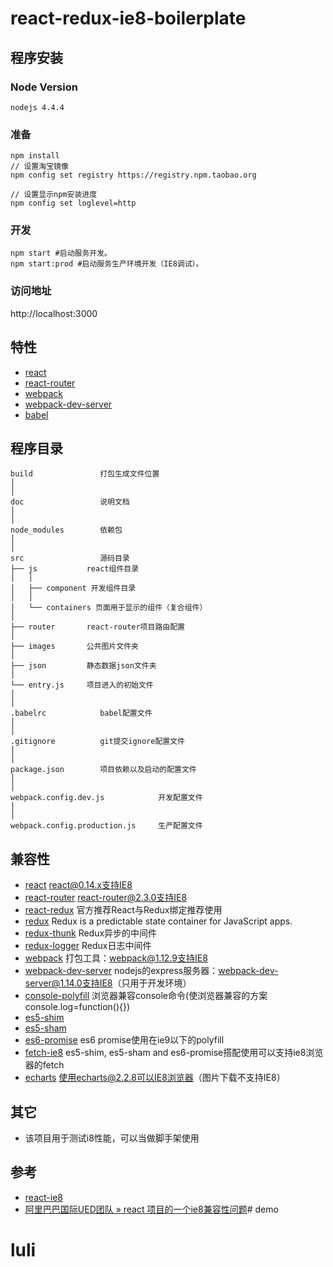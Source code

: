 # react-redux-ie8-boilerplate

## 程序安装
### Node Version
```
nodejs 4.4.4
```
### 准备
```
npm install
// 设置淘宝镜像
npm config set registry https://registry.npm.taobao.org

// 设置显示npm安装进度
npm config set loglevel=http
```
### 开发
```
npm start #启动服务开发。
npm start:prod #启动服务生产环境开发（IE8调试）。
```
### 访问地址
http://localhost:3000
## 特性
* [react](https://github.com/facebook/react)
* [react-router](https://github.com/rackt/react-router)
* [webpack](https://github.com/webpack/webpack)
* [webpack-dev-server](https://github.com/webpack/webpack-dev-server)
* [babel](https://github.com/babel/babel)
## 程序目录
```
build               打包生成文件位置
│
│      
doc                 说明文档
│       
│
node_modules        依赖包
│       
│
src                 源码目录
├── js           react组件目录
│   │
│   ├── component 开发组件目录
│   │
│   └── containers 页面用于显示的组件（复合组件）
│
├── router       react-router项目路由配置
│
├── images       公共图片文件夹
│
├── json         静态数据json文件夹
│
└── entry.js     项目进入的初始文件
│
│
.babelrc            babel配置文件
│
│
.gitignore          git提交ignore配置文件
│
│
package.json        项目依赖以及启动的配置文件
│
│
webpack.config.dev.js            开发配置文件
│
│
webpack.config.production.js     生产配置文件
```
## 兼容性

* [react](https://facebook.github.io/react/blog/2016/01/12/discontinuing-ie8-support.html) react@0.14.x支持IE8
* [react-router](https://github.com/ReactTraining/react-router) react-router@2.3.0支持IE8
* [react-redux](https://github.com/reactjs/react-redux) 官方推荐React与Redux绑定推荐使用
* [redux](https://github.com/reactjs/redux) Redux is a predictable state container for JavaScript apps.
* [redux-thunk](https://github.com/reactjs/redux) Redux异步的中间件
* [redux-logger](https://github.com/reactjs/redux) Redux日志中间件
* [webpack](https://github.com/webpack/webpack) 打包工具：webpack@1.12.9支持IE8
* [webpack-dev-server](https://github.com/webpack/webpack-dev-server) nodejs的express服务器：webpack-dev-server@1.14.0支持IE8（只用于开发环境）
* [console-polyfill](https://github.com/paulmillr/console-polyfill) 浏览器兼容console命令(使浏览器兼容的方案console.log=function(){})
* [es5-shim](https://github.com/es-shims/es5-shim) 
* [es5-sham](https://github.com/es-shims/es5-shim) 
* [es6-promise](https://github.com/es-shims/es5-shim) es6 promise使用在ie9以下的polyfill
* [fetch-ie8](https://github.com/camsong/fetch-ie8) es5-shim, es5-sham and es6-promise搭配使用可以支持ie8浏览器的fetch
* [echarts](https://github.com/ecomfe/echarts) 使用echarts@2.2.8可以IE8浏览器（图片下载不支持IE8）

## 其它
- 该项目用于测试i8性能，可以当做脚手架使用

## 参考
* [react-ie8](https://github.com/xcatliu/react-ie8)
* [阿里巴巴国际UED团队 » react 项目的一个ie8兼容性问题](http://www.aliued.com/?p=3240)# demo
# luli
